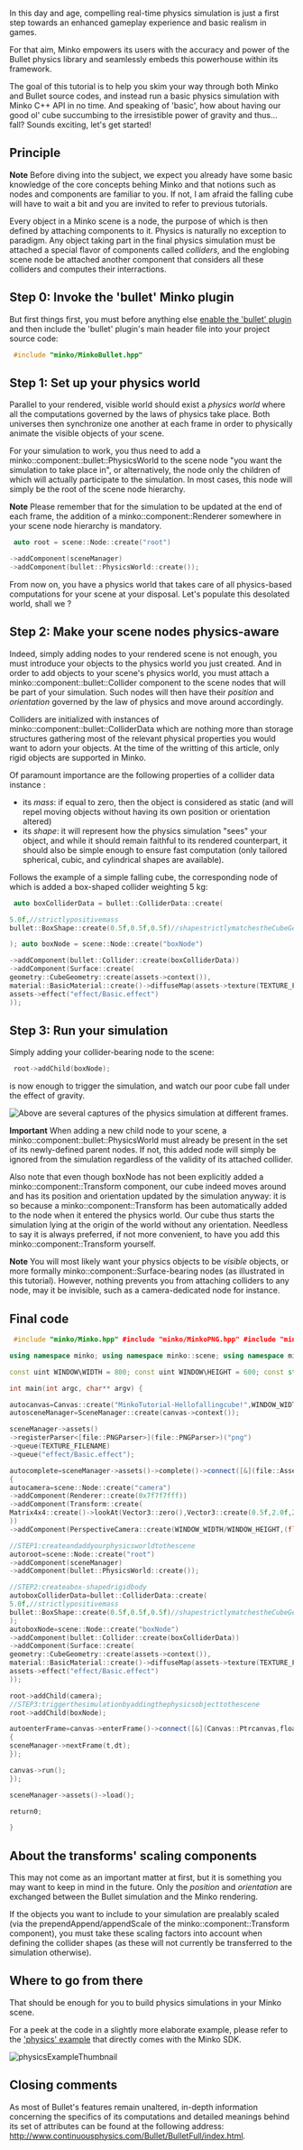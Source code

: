 In this day and age, compelling real-time physics simulation is just a first step towards an enhanced gameplay experience and basic realism in games.

For that aim, Minko empowers its users with the accuracy and power of the Bullet physics library and seamlessly embeds this powerhouse within its framework.

The goal of this tutorial is to help you skim your way through both Minko and Bullet source codes, and instead run a basic physics simulation with Minko C++ API in no time. And speaking of 'basic', how about having our good ol' cube succumbing to the irresistible power of gravity and thus... fall? Sounds exciting, let's get started!

Principle
---------

**Note** Before diving into the subject, we expect you already have some basic knowledge of the core concepts behing Minko and that notions such as nodes and components are familiar to you. If not, I am afraid the falling cube will have to wait a bit and you are invited to refer to previous tutorials.

Every object in a Minko scene is a node, the purpose of which is then defined by attaching components to it. Physics is naturally no exception to paradigm. Any object taking part in the final physics simulation must be attached a special flavor of components called *colliders*, and the englobing scene node be attached another component that considers all these colliders and computes their interractions.

Step 0: Invoke the 'bullet' Minko plugin
----------------------------------------

But first things first, you must before anything else [enable the 'bullet' plugin](How_to_enable_a_plugin.md) and then include the 'bullet' plugin's main header file into your project source code:


```cpp
 #include "minko/MinkoBullet.hpp" 
```


Step 1: Set up your physics world
---------------------------------

Parallel to your rendered, visible world should exist a *physics world* where all the computations governed by the laws of physics take place. Both universes then synchronize one another at each frame in order to physically animate the visible objects of your scene.

For your simulation to work, you thus need to add a minko::component::bullet::PhysicsWorld to the scene node "you want the simulation to take place in", or alternatively, the node only the children of which will actually participate to the simulation. In most cases, this node will simply be the root of the scene node hierarchy.

**Note** Please remember that for the simulation to be updated at the end of each frame, the addition of a minko::component::Renderer somewhere in your scene node hierarchy is mandatory.


```cpp
 auto root = scene::Node::create("root")

->addComponent(sceneManager)
->addComponent(bullet::PhysicsWorld::create());


```


From now on, you have a physics world that takes care of all physics-based computations for your scene at your disposal. Let's populate this desolated world, shall we ?

Step 2: Make your scene nodes physics-aware
-------------------------------------------

Indeed, simply adding nodes to your rendered scene is not enough, you must introduce your objects to the physics world you just created. And in order to add objects to your scene's physics world, you must attach a minko::component::bullet::Collider component to the scene nodes that will be part of your simulation. Such nodes will then have their *position* and *orientation* governed by the law of physics and move around accordingly.

Colliders are initialized with instances of minko::component::bullet::ColliderData which are nothing more than storage structures gathering most of the relevant physical properties you would want to adorn your objects. At the time of the writting of this article, only rigid objects are supported in Minko.

Of paramount importance are the following properties of a collider data instance :

-   its *mass*: if equal to zero, then the object is considered as static (and will repel moving objects without having its own position or orientation altered)
-   its *shape*: it will represent how the physics simulation "sees" your object, and while it should remain faithful to its rendered counterpart, it should also be simple enough to ensure fast computation (only tailored spherical, cubic, and cylindrical shapes are available).

Follows the example of a simple falling cube, the corresponding node of which is added a box-shaped collider weighting 5 kg:


```cpp
 auto boxColliderData = bullet::ColliderData::create(

5.0f,//strictlypositivemass
bullet::BoxShape::create(0.5f,0.5f,0.5f)//shapestrictlymatchestheCubeGeometry

); auto boxNode = scene::Node::create("boxNode")

->addComponent(bullet::Collider::create(boxColliderData))
->addComponent(Surface::create(
geometry::CubeGeometry::create(assets->context()),
material::BasicMaterial::create()->diffuseMap(assets->texture(TEXTURE_FILENAME)),
assets->effect("effect/Basic.effect")
));


```


Step 3: Run your simulation
---------------------------

Simply adding your collider-bearing node to the scene:


```cpp
 root->addChild(boxNode); 
```


is now enough to trigger the simulation, and watch our poor cube fall under the effect of gravity.

![Above are several captures of the physics simulation at different frames.](images/FallingCube.png "Above are several captures of the physics simulation at different frames.")

**Important** When adding a new child node to your scene, a minko::component::bullet::PhysicsWorld must already be present in the set of its newly-defined parent nodes. If not, this added node will simply be ignored from the simulation regardless of the validity of its attached collider.

Also note that even though boxNode has not been explicitly added a minko::component::Transform component, our cube indeed moves around and has its position and orientation updated by the simulation anyway: it is so because a minko::component::Transform has been automatically added to the node when it entered the physics world. Our cube thus starts the simulation lying at the origin of the world without any orientation. Needless to say it is always preferred, if not more convenient, to have you add this minko::component::Transform yourself.

**Note** You will most likely want your physics objects to be *visible* objects, or more formally minko::component::Surface-bearing nodes (as illustrated in this tutorial). However, nothing prevents you from attaching colliders to any node, may it be invisible, such as a camera-dedicated node for instance.

Final code
----------


```cpp
 #include "minko/Minko.hpp" #include "minko/MinkoPNG.hpp" #include "minko/MinkoSDL.hpp" // STEP 0 #include "minko/MinkoBullet.hpp"

using namespace minko; using namespace minko::scene; using namespace minko::component; using namespace minko::math;

const uint WINDOW\WIDTH = 800; const uint WINDOW\HEIGHT = 600; const std::string TEXTURE\FILENAME = "texture/box.png";

int main(int argc, char** argv) {

autocanvas=Canvas::create("MinkoTutorial-Hellofallingcube!",WINDOW_WIDTH,WINDOW_HEIGHT);
autosceneManager=SceneManager::create(canvas->context());

sceneManager->assets()
->registerParser<[file::PNGParser>](file::PNGParser>)("png")
->queue(TEXTURE_FILENAME)
->queue("effect/Basic.effect");

autocomplete=sceneManager->assets()->complete()->connect([&](file::AssetLibrary::Ptrassets)
{
autocamera=scene::Node::create("camera")
->addComponent(Renderer::create(0x7f7f7fff))
->addComponent(Transform::create(
Matrix4x4::create()->lookAt(Vector3::zero(),Vector3::create(0.5f,2.0f,2.0f))
))
->addComponent(PerspectiveCamera::create(WINDOW_WIDTH/WINDOW_HEIGHT,(float)PI*0.25f,.1f,1000.f));

//STEP1:createandaddyourphysicsworldtothescene
autoroot=scene::Node::create("root")
->addComponent(sceneManager)
->addComponent(bullet::PhysicsWorld::create());

//STEP2:createabox-shapedrigidbody
autoboxColliderData=bullet::ColliderData::create(
5.0f,//strictlypositivemass
bullet::BoxShape::create(0.5f,0.5f,0.5f)//shapestrictlymatchestheCubeGeometry
);
autoboxNode=scene::Node::create("boxNode")
->addComponent(bullet::Collider::create(boxColliderData))
->addComponent(Surface::create(
geometry::CubeGeometry::create(assets->context()),
material::BasicMaterial::create()->diffuseMap(assets->texture(TEXTURE_FILENAME)),
assets->effect("effect/Basic.effect")
));

root->addChild(camera);
//STEP3:triggerthesimulationbyaddingthephysicsobjecttothescene
root->addChild(boxNode);

autoenterFrame=canvas->enterFrame()->connect([&](Canvas::Ptrcanvas,floatt,floatdt)
{
sceneManager->nextFrame(t,dt);
});

canvas->run();
});

sceneManager->assets()->load();

return0;

} 
```


About the transforms' scaling components
----------------------------------------

This may not come as an important matter at first, but it is something you may want to keep in mind in the future. Only the *position* and *orientation* are exchanged between the Bullet simulation and the Minko rendering.

If the objects you want to include to your simulation are prealably scaled (via the prependAppend/appendScale of the minko::component::Transform component), you must take these scaling factors into account when defining the collider shapes (as these will not currently be transferred to the simulation otherwise).

Where to go from there
----------------------

That should be enough for you to build physics simulations in your Minko scene.

For a peek at the code in a slightly more elaborate example, please refer to the ['physics' example](ExamplePhysics.md) that directly comes with the Minko SDK.

![physicsExampleThumbnail](images/PhysicsExample.jpeg "physicsExampleThumbnail")

Closing comments
----------------

As most of Bullet's features remain unaltered, in-depth information concerning the specifics of its computations and detailed meanings behind its set of attributes can be found at the following address: <http://www.continuousphysics.com/Bullet/BulletFull/index.html>.

